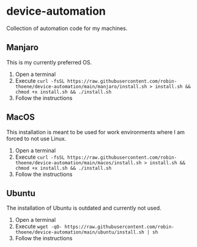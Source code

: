 # device-automation

Collection of automation code for my machines.

## Manjaro

This is my currently preferred OS.

1. Open a terminal
2. Execute `curl -fsSL https://raw.githubusercontent.com/robin-thoene/device-automation/main/manjaro/install.sh > install.sh && chmod +x install.sh && ./install.sh`
3. Follow the instructions

## MacOS

This installation is meant to be used for work environments where I am forced to not use Linux.

1. Open a terminal
2. Execute `curl -fsSL https://raw.githubusercontent.com/robin-thoene/device-automation/main/macos/install.sh > install.sh && chmod +x install.sh && ./install.sh`
3. Follow the instructions

## Ubuntu

The installation of Ubuntu is outdated and currently not used.

1. Open a terminal
2. Execute `wget -qO- https://raw.githubusercontent.com/robin-thoene/device-automation/main/ubuntu/install.sh | sh`
3. Follow the instructions

